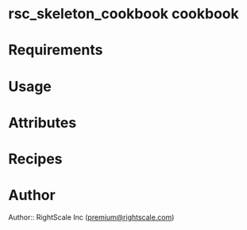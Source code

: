 # rsc_skeleton_cookbook cookbook

# Requirements

# Usage

# Attributes

# Recipes

# Author

Author:: RightScale Inc (<premium@rightscale.com>)
